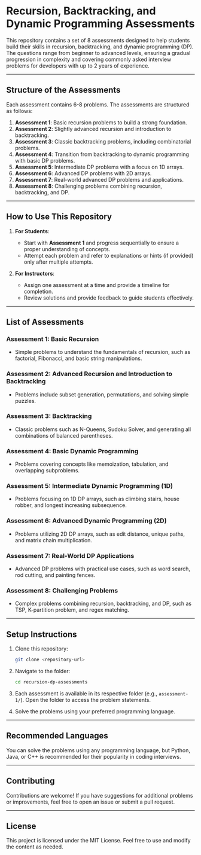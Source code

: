 # Recursion, Backtracking, and Dynamic Programming Assessments

This repository contains a set of 8 assessments designed to help students build their skills in recursion, backtracking, and dynamic programming (DP). The questions range from beginner to advanced levels, ensuring a gradual progression in complexity and covering commonly asked interview problems for developers with up to 2 years of experience.

---

## **Structure of the Assessments**
Each assessment contains 6-8 problems. The assessments are structured as follows:

1. **Assessment 1**: Basic recursion problems to build a strong foundation.
2. **Assessment 2**: Slightly advanced recursion and introduction to backtracking.
3. **Assessment 3**: Classic backtracking problems, including combinatorial problems.
4. **Assessment 4**: Transition from backtracking to dynamic programming with basic DP problems.
5. **Assessment 5**: Intermediate DP problems with a focus on 1D arrays.
6. **Assessment 6**: Advanced DP problems with 2D arrays.
7. **Assessment 7**: Real-world advanced DP problems and applications.
8. **Assessment 8**: Challenging problems combining recursion, backtracking, and DP.

---

## **How to Use This Repository**

1. **For Students**: 
   - Start with **Assessment 1** and progress sequentially to ensure a proper understanding of concepts.
   - Attempt each problem and refer to explanations or hints (if provided) only after multiple attempts.

2. **For Instructors**:
   - Assign one assessment at a time and provide a timeline for completion.
   - Review solutions and provide feedback to guide students effectively.

---

## **List of Assessments**

### **Assessment 1: Basic Recursion**
- Simple problems to understand the fundamentals of recursion, such as factorial, Fibonacci, and basic string manipulations.

### **Assessment 2: Advanced Recursion and Introduction to Backtracking**
- Problems include subset generation, permutations, and solving simple puzzles.

### **Assessment 3: Backtracking**
- Classic problems such as N-Queens, Sudoku Solver, and generating all combinations of balanced parentheses.

### **Assessment 4: Basic Dynamic Programming**
- Problems covering concepts like memoization, tabulation, and overlapping subproblems.

### **Assessment 5: Intermediate Dynamic Programming (1D)**
- Problems focusing on 1D DP arrays, such as climbing stairs, house robber, and longest increasing subsequence.

### **Assessment 6: Advanced Dynamic Programming (2D)**
- Problems utilizing 2D DP arrays, such as edit distance, unique paths, and matrix chain multiplication.

### **Assessment 7: Real-World DP Applications**
- Advanced DP problems with practical use cases, such as word search, rod cutting, and painting fences.

### **Assessment 8: Challenging Problems**
- Complex problems combining recursion, backtracking, and DP, such as TSP, K-partition problem, and regex matching.

---

## **Setup Instructions**
1. Clone this repository:
   ```bash
   git clone <repository-url>
   ```

2. Navigate to the folder:
   ```bash
   cd recursion-dp-assessments
   ```

3. Each assessment is available in its respective folder (e.g., `assessment-1/`). Open the folder to access the problem statements.

4. Solve the problems using your preferred programming language.

---

## **Recommended Languages**
You can solve the problems using any programming language, but Python, Java, or C++ is recommended for their popularity in coding interviews.

---

## **Contributing**
Contributions are welcome! If you have suggestions for additional problems or improvements, feel free to open an issue or submit a pull request.

---

## **License**
This project is licensed under the MIT License. Feel free to use and modify the content as needed.
